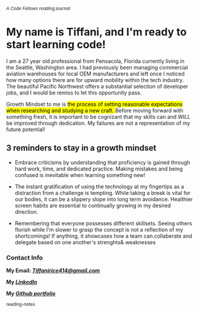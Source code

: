 <sub> *A  Code Fellows reading journal* </sub>

#	My name is Tiffani, and I'm ready to start learning code! 

I am a 27 year old professional from Pensacola, Florida currently living in the Seattle, Washington area. I had previously been managing commercial aviation warehouses for local OEM manufacturers and left once I noticed how many options there are for upward mobility within the tech industry. The beautiful Pacific Northwest offers a substantial selection of developer jobs, and I would be remiss to let this opportunity pass. 

Growth Mindset to me is <mark> the process of setting reasonable expectations when researching and studying a new craft. </mark> Before moving forward with something fresh, it is important to be cognizant that my skills can and *WILL* be improved through dedication. My failures are not a representation of my future potential!

## 3 reminders to stay in a growth mindset

- Embrace criticisms by understanding that proficiency is gained through hard work, time, and dedicated practice. Making mistakes and being confused is inevitable when learning something new!
 
- The instant gratification of using the technology at my fingertips as a distraction from a challenge is tempting. While taking a break is vital for our bodies, it can be a slippery slope into long term avoidance. Healthier screen habits are essential to continually growing in my desired direction. 
 
 - Remembering that everyone possesses different skillsets. Seeing others florish while I'm slower to grasp the concept is not a reflection of my shortcomings! If anything, it showcases how a team can collaberate and delegate based on one another's strenghts& weaknesses

### Contact Info
 
 **My Email: _[Tiffanirice414@gmail.com](Tiffanirice414@gmail.com)_**
 
 **My _[LinkedIn](https://www.linkedin.com/in/tiffani-rice-600658168/)_**
 
 **My _[Github portfolio](https://github.com/tiffanirice23)_** 

<sub> reading-notes </sub>
